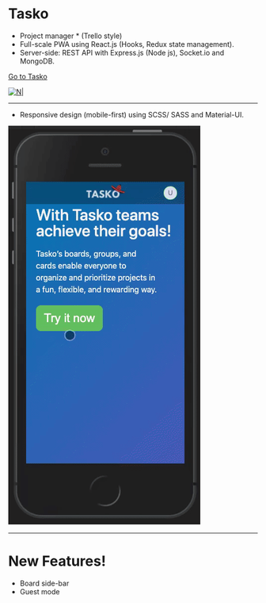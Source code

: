 # Tasko
* Project manager * (Trello style)
* Full-scale PWA using React.js (Hooks, Redux state management).
* Server-side: REST API with Express.js (Node js), Socket.io and MongoDB.

[Go to Tasko](https://tasko-board.herokuapp.com)

[![N|](https://github.com/sapirwo/tasko_public/blob/master/tasko-demo.gif?raw=true)](https://tasko-board.herokuapp.com)

----
* Responsive design (mobile-first) using SCSS/ SASS and Material-UI.

[![N|](https://github.com/sapirwo/tasko_public/blob/master/tasko-demo-mobile.gif?raw=true)](https://tasko-board.herokuapp.com)

----
# New Features!

  - Board side-bar
  - Guest mode

